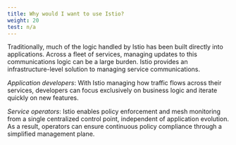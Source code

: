 ```yaml
---
title: Why would I want to use Istio?
weight: 20
test: n/a
---
```


Traditionally, much of the logic handled by Istio has been built directly into applications. Across a fleet of services, managing updates to this communications logic can be a large burden. Istio provides an infrastructure-level solution to managing service communications.

*Application developers*: With Istio managing how traffic flows across their services, developers can focus exclusively on business logic and iterate quickly on new features.

*Service operators*: Istio enables policy enforcement and mesh monitoring from a single centralized control point, independent of application evolution. As a result, operators can ensure continuous policy compliance through a simplified management plane.
